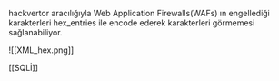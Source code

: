 
hackvertor aracılığıyla Web Application Firewalls(WAFs) ın engellediği karakterleri hex_entries ile encode ederek karakterleri görmemesi sağlanabiliyor.

![[XML_hex.png]]

[[SQLİ]]